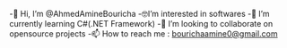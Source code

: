 -👋 Hi, I’m @AhmedAmineBouricha
-🤓I’m interested in softwares
-🌱 I’m currently learning C#(.NET Framework)
-💞 I’m looking to collaborate on opensource projects
-📫 How to reach me : bourichaamine0@gmail.com
